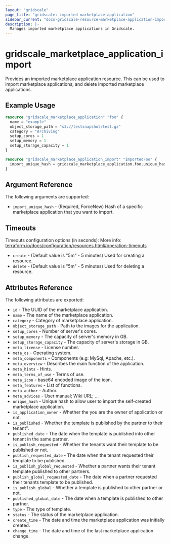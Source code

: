 ```yaml
---
layout: "gridscale"
page_title: "gridscale: imported marketplace application"
sidebar_current: "docs-gridscale-resource-marketplace-application-import"
description: |-
  Manages imported marketplace applications in Gridscale.
---
```


# gridscale_marketplace_application_import

Provides an imported marketplace application resource. This can be used to import marketplace applications, and delete imported marketplace applications.

## Example Usage

```terraform
resource "gridscale_marketplace_application" "foo" {
  name = "example"
  object_storage_path = "s3://testsnapshot/test.gz"
  category = "Archiving"
  setup_cores = 1
  setup_memory = 1
  setup_storage_capacity = 1
}

resource "gridscale_marketplace_application_import" "importedFoo" {
  import_unique_hash = gridscale_marketplace_application.foo.unique_hash
}
```

## Argument Reference

The following arguments are supported:

* `import_unique_hash` - (Required, ForceNew) Hash of a specific marketplace application that you want to import.

## Timeouts

Timeouts configuration options (in seconds):
More info: [terraform.io/docs/configuration/resources.html#operation-timeouts](https://www.terraform.io/docs/configuration/resources.html#operation-timeouts)

* `create` - (Default value is "5m" - 5 minutes) Used for creating a resource.
* `delete` - (Default value is "5m" - 5 minutes) Used for deleting a resource.

## Attributes Reference

The following attributes are exported:

* `id` - The UUID of the marketplace application.
* `name` - The name of the marketplace application.
* `category` - Category of marketplace application.
* `object_storage_path` - Path to the images for the application.
* `setup_cores` - Number of server's cores.
* `setup_memory` - The capacity of server's memory in GB.
* `setup_storage_capacity` - The capacity of server's storage in GB.
* `meta_license` - License number.
* `meta_os` - Operating system.
* `meta_components` - Components (e.g: MySql, Apache, etc.).
* `meta_overview` - Describes the main function of the application.
* `meta_hints` - Hints.
* `meta_terms_of_use` - Terms of use.
* `meta_icon` - base64 encoded image of the icon.
* `meta_features` - List of functions.
* `meta_author` - Author.
* `meta_advices` - User manual; Wiki URL; ...
* `unique_hash` - Unique hash to allow user to import the self-created marketplace application.
* `is_application_owner` - Whether the you are the owner of application or not.
* `is_published` - Whether the template is published by the partner to their tenant".
* `published_date` - The date when the template is published into other tenant in the same partner.
* `is_publish_requested` - Whether the tenants want their template to be published or not.
* `publish_requested_date` - The date when the tenant requested their template to be published.
* `is_publish_global_requested` - Whether a partner wants their tenant template published to other partners.
* `publish_global_requested_date` - The date when a partner requested their tenants template to be published.
* `is_publish_global` - Whether a template is published to other partner or not.
* `published_global_date` - The date when a template is published to other partner.
* `type` - The type of template.
* `status` - The status of the marketplace application.
* `create_time` - The date and time the marketplace application was initially created.
* `change_time` - The date and time of the last marketplace application change.
